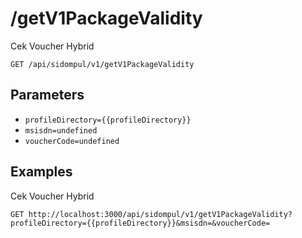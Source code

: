 # /getV1PackageValidity
Cek Voucher Hybrid


```
GET /api/sidompul/v1/getV1PackageValidity
```

## Parameters
- `profileDirectory={{profileDirectory}}` 
- `msisdn=undefined` 
- `voucherCode=undefined` 

## Examples

Cek Voucher Hybrid

```
GET http://localhost:3000/api/sidompul/v1/getV1PackageValidity?profileDirectory={{profileDirectory}}&msisdn=&voucherCode=


```

